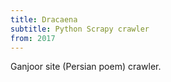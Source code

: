 ```yaml
---
title: Dracaena
subtitle: Python Scrapy crawler
from: 2017
---
```


Ganjoor site (Persian poem) crawler.
